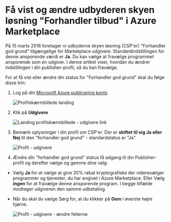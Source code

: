 <properties
   pageTitle="Hvordan du kan få vist og ændre god grund skyen løsning udbyderens forhandler | Microsoft Azure"
   description="Hvordan du kan få vist og ændre dit valg til CSP forhandler"
   services="marketplace-publishing"
   documentationCenter="na"
   authors="DavidBosland"
   manager="lakoch"
   editor=""/>

<tags
   ms.service="marketplace"
   ms.devlang="na"
   ms.topic="article"
   ms.tgt_pltfrm="na"
   ms.workload="na"
   ms.date="02/10/2016"
   ms.author="DavidBosland"/>

# <a name="view-and-change-your-cloud-solution-provider-reseller-incentive-in-the-azure-marketplace"></a>Få vist og ændre udbyderen skyen løsning "Forhandler tilbud" i Azure Marketplace

På 15 marts 2016 foretager vi udbyderne skyen løsning (CSP'er) "Forhandler god grund" tilgængelige for Marketplace udgivere.  Standardindstillingen for denne ansporende værdi er **Ja**.  Du kan vælge at fravælge programmet ansporende som en udgiver.  I denne artikel viser, hvordan du ændrer indstillingen i din publisher-profil, så du kan fravælge.

For at få vist eller ændre din status for "Forhandler god grund" skal du følge disse trin:

1.  Log på din [Microsoft Azure publicering konto](https://publish.windowsazure.com/workspace)

    ![Profilskærmbillede landing][1]

2.  Klik på **Udgivere**

    ![Landing profilskærmbillede - udgivere link][2]

3.  Bemærk oplysninger i din profil om CSP'er.  Der er **skiftet til sig Ja eller Nej** til den "forhandler god grund" - standardstatus er "Ja".

    ![Profil - udgivere][3]

4.  Ændre din "forhandler god grund" status få adgang til din Publisher-profil og derefter vælge og gemme dine valg:

  - Vælg **Ja** for at vælge at give 20% rabat kryptografiske der videresælger programmer og tjenester, du har angivet i Azure Marketplace.  Eller Vælg **ingen** for at fravælge denne ansporende program.  I begge tilfælde modtager udgiveren den samme udbetaling.

  - Når du skal du vælge Sørg for, at du klikker på **Gem** i øverste højre hjørne.

    ![Profil - udgivere - ændre felterne][4]

[1]: ./media/marketplace-publishing-csp-incentive/profile-stock.png
[2]: ./media/marketplace-publishing-csp-incentive/profile-boxes.png
[3]: ./media/marketplace-publishing-csp-incentive/profile-publishers-boxes.png
[4]: ./media/marketplace-publishing-csp-incentive/profile-publishers-change-boxes.png
